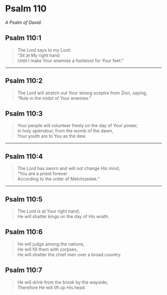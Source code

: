 # Psalm 110

_A Psalm of David._

## Psalm 110:1

> The Lord says to my Lord:  
> “Sit at My right hand  
> Until I make Your enemies a footstool for Your feet.”

---

## Psalm 110:2

> The Lord will stretch out Your strong sceptre from Zion, saying,  
> “Rule in the midst of Your enemies.”

## Psalm 110:3

> Your people will volunteer freely on the day of Your power;  
> In holy splendour, from the womb of the dawn,  
> Your youth are to You as the dew.

---

## Psalm 110:4

> The Lord has sworn and will not change His mind,  
> “You are a priest forever  
> According to the order of Melchizedek.”

---

## Psalm 110:5

> The Lord is at Your right hand;  
> He will shatter kings on the day of His wrath.

## Psalm 110:6

> He will judge among the nations,  
> He will fill them with corpses,  
> He will shatter the chief men over a broad country.

## Psalm 110:7

> He will drink from the brook by the wayside;  
> Therefore He will lift up His head.
